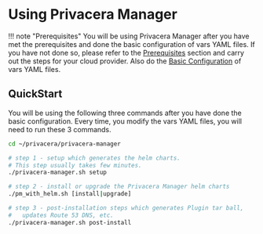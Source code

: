 # Using Privacera Manager

!!! note "Prerequisites"
    You will be using Privacera Manager after you have met the prerequisites and done the basic
    configuration of vars YAML files. If you have not done so,
    please refer to the [Prerequisites](setup/prerequisites/index.md) section and carry out the steps for your
    cloud provider. Also do the [Basic Configuration](setup/basic-configuration.md) of vars YAML files. 

## QuickStart
You will be using the following three commands after you have done the 
basic configuration. Every time, you modify the vars YAML files, you will need to run these 3 commands.

```bash
cd ~/privacera/privacera-manager

# step 1 - setup which generates the helm charts. 
# This step usually takes few minutes.
./privacera-manager.sh setup

# step 2 - install or upgrade the Privacera Manager helm charts
./pm_with_helm.sh [install|upgrade]

# step 3 - post-installation steps which generates Plugin tar ball, 
#   updates Route 53 DNS, etc.
./privacera-manager.sh post-install
```

